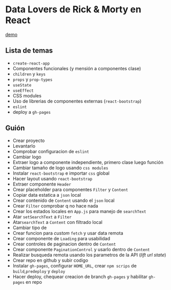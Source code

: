 # Data Lovers de Rick & Morty en React

[demo](http://merunga.github.io/data-lovers-react)

## Lista de temas

- `create-react-app`
- Componentes funcionales (y mensión a componentes clase)
- `children` y `keys`
- `props` y `prop-types`
- `useState`
- `useEffect`
- CSS modules
- Uso de librerias de componentes externas (`react-bootstrap`)
- `eslint`
- deploy a `gh-pages`

## Guión

- Crear proyecto
- Levantarlo
- Comprobar configuracion de `eslint`
- Cambiar logo
- Extraer logo a componente independiente, primero clase luego función
- Cambiar tamaño de logo usando `css modules`
- Instalar `react-bootstrap` e importar `css` global
- Hacer layout usando `react-bootstrap`
- Extraer componente `Header`
- Crear placeholder para componentes `Filter` y `Content`
- Copiar data estatica a `json` local
- Crear contenido de `Content` usando el `json` local
- Crear `Filter` comprobar q no hace nada
- Crear los estados locales en `App.js` para manejo de `searchText`
- Atar `setSearchText` a `Filter`
- Atar`searchText` a `Content` con filtrado local
- Cambiar tipo de 
- Crear funcion para _custom_ `fetch` y usar data remota
- Crear componente de `Loading` para usabilidad
- Crear controles de paginacion dentro de `Content`
- Crear componente `PaginationControl` y usarlo dentro de `Content`
- Realizar busqueda remota usando los parametros de la API (_lift url state_)
- Crear repo en github y subir codigo
- Instalar `gh-pages`, configurar `HOME_URL`, crear `npm scrips` de `build`,`predeploy` y `deploy`
- Hacer deploy, chequear creacion de branch `gh-pages` y habilitar `gh-pages` en repo
  